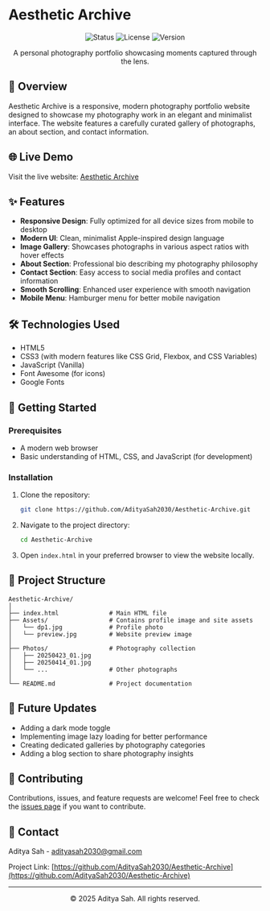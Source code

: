 # Aesthetic Archive

<p align="center">
  <img src="https://img.shields.io/badge/Status-Active-success?style=for-the-badge" alt="Status">
  <img src="https://img.shields.io/badge/License-MIT-blue?style=for-the-badge" alt="License">
  <img src="https://img.shields.io/badge/Version-1.0-informational?style=for-the-badge" alt="Version">
</p>

<p align="center">A personal photography portfolio showcasing moments captured through the lens.</p>

## 📸 Overview

Aesthetic Archive is a responsive, modern photography portfolio website designed to showcase my photography work in an elegant and minimalist interface. The website features a carefully curated gallery of photographs, an about section, and contact information.

## 🌐 Live Demo

Visit the live website: [Aesthetic Archive](https://adityasah2030.github.io/Aesthetic-Archive/)

## ✨ Features

- **Responsive Design**: Fully optimized for all device sizes from mobile to desktop
- **Modern UI**: Clean, minimalist Apple-inspired design language
- **Image Gallery**: Showcases photographs in various aspect ratios with hover effects
- **About Section**: Professional bio describing my photography philosophy
- **Contact Section**: Easy access to social media profiles and contact information
- **Smooth Scrolling**: Enhanced user experience with smooth navigation
- **Mobile Menu**: Hamburger menu for better mobile navigation

## 🛠️ Technologies Used

- HTML5
- CSS3 (with modern features like CSS Grid, Flexbox, and CSS Variables)
- JavaScript (Vanilla)
- Font Awesome (for icons)
- Google Fonts

## 🚀 Getting Started

### Prerequisites

- A modern web browser
- Basic understanding of HTML, CSS, and JavaScript (for development)

### Installation

1. Clone the repository:
   ```bash
   git clone https://github.com/AdityaSah2030/Aesthetic-Archive.git
   ```

2. Navigate to the project directory:
   ```bash
   cd Aesthetic-Archive
   ```

3. Open `index.html` in your preferred browser to view the website locally.

## 📂 Project Structure

```
Aesthetic-Archive/
│
├── index.html              # Main HTML file
├── Assets/                 # Contains profile image and site assets
│   └── dp1.jpg             # Profile photo
│   └── preview.jpg         # Website preview image
│
├── Photos/                 # Photography collection
│   ├── 20250423_01.jpg     
│   ├── 20250414_01.jpg
│   └── ...                 # Other photographs
│
└── README.md               # Project documentation
```

## 🔄 Future Updates

- Adding a dark mode toggle
- Implementing image lazy loading for better performance
- Creating dedicated galleries by photography categories
- Adding a blog section to share photography insights

## 🤝 Contributing

Contributions, issues, and feature requests are welcome! Feel free to check the [issues page](https://github.com/AdityaSah2030/Aesthetic-Archive/issues) if you want to contribute.

## 👤 Contact

Aditya Sah - [adityasah2030@gmail.com](mailto:adityasah2030@gmail.com)

Project Link: [https://github.com/AdityaSah2030/Aesthetic-Archive](https://github.com/AdityaSah2030/Aesthetic-Archive)

---

<p align="center">© 2025 Aditya Sah. All rights reserved.</p>
